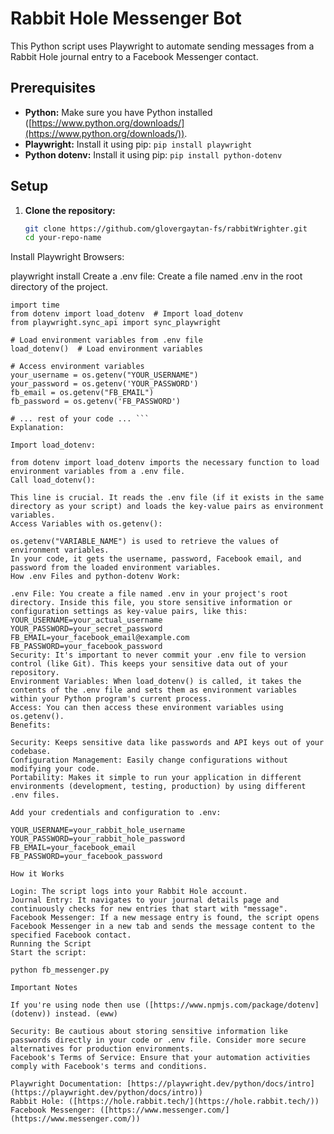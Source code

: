 # Rabbit Hole Messenger Bot

This Python script uses Playwright to automate sending messages from a Rabbit Hole journal entry to a Facebook Messenger contact. 

## Prerequisites

* **Python:** Make sure you have Python installed ([https://www.python.org/downloads/](https://www.python.org/downloads/)).
* **Playwright:** Install it using pip: `pip install playwright`
* **Python dotenv:** Install it using pip: `pip install python-dotenv`

## Setup

1. **Clone the repository:**
   ```bash
   git clone https://github.com/glovergaytan-fs/rabbitWrighter.git
   cd your-repo-name
Install Playwright Browsers:

playwright install 
Create a .env file: Create a file named .env in the root directory of the project.

```import os
import time
from dotenv import load_dotenv  # Import load_dotenv
from playwright.sync_api import sync_playwright

# Load environment variables from .env file
load_dotenv()  # Load environment variables 

# Access environment variables
your_username = os.getenv("YOUR_USERNAME")
your_password = os.getenv('YOUR_PASSWORD')
fb_email = os.getenv("FB_EMAIL")
fb_password = os.getenv('FB_PASSWORD')

# ... rest of your code ... ```
Explanation:

Import load_dotenv:

from dotenv import load_dotenv imports the necessary function to load environment variables from a .env file.
Call load_dotenv():

This line is crucial. It reads the .env file (if it exists in the same directory as your script) and loads the key-value pairs as environment variables.
Access Variables with os.getenv():

os.getenv("VARIABLE_NAME") is used to retrieve the values of environment variables.
In your code, it gets the username, password, Facebook email, and password from the loaded environment variables.
How .env Files and python-dotenv Work:

.env File: You create a file named .env in your project's root directory. Inside this file, you store sensitive information or configuration settings as key-value pairs, like this:
YOUR_USERNAME=your_actual_username
YOUR_PASSWORD=your_secret_password
FB_EMAIL=your_facebook_email@example.com
FB_PASSWORD=your_facebook_password
Security: It's important to never commit your .env file to version control (like Git). This keeps your sensitive data out of your repository.
Environment Variables: When load_dotenv() is called, it takes the contents of the .env file and sets them as environment variables within your Python program's current process.
Access: You can then access these environment variables using os.getenv().
Benefits:

Security: Keeps sensitive data like passwords and API keys out of your codebase.
Configuration Management: Easily change configurations without modifying your code.
Portability: Makes it simple to run your application in different environments (development, testing, production) by using different .env files.

Add your credentials and configuration to .env:

YOUR_USERNAME=your_rabbit_hole_username
YOUR_PASSWORD=your_rabbit_hole_password
FB_EMAIL=your_facebook_email
FB_PASSWORD=your_facebook_password 

How it Works

Login: The script logs into your Rabbit Hole account.
Journal Entry: It navigates to your journal details page and continuously checks for new entries that start with "message".
Facebook Messenger: If a new message entry is found, the script opens Facebook Messenger in a new tab and sends the message content to the specified Facebook contact.
Running the Script
Start the script:

python fb_messenger.py

Important Notes

If you're using node then use ([https://www.npmjs.com/package/dotenv](dotenv)) instead. (eww)

Security: Be cautious about storing sensitive information like passwords directly in your code or .env file. Consider more secure alternatives for production environments.
Facebook's Terms of Service: Ensure that your automation activities comply with Facebook's terms and conditions.

Playwright Documentation: [https://playwright.dev/python/docs/intro](https://playwright.dev/python/docs/intro))
Rabbit Hole: ([https://hole.rabbit.tech/](https://hole.rabbit.tech/))
Facebook Messenger: ([https://www.messenger.com/](https://www.messenger.com/))
